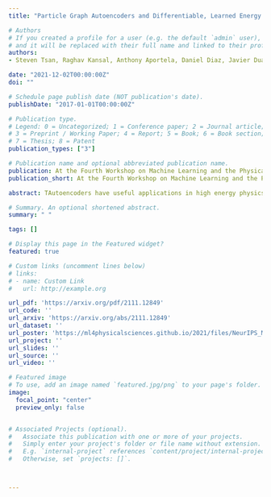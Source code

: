 ```yaml
---
title: "Particle Graph Autoencoders and Differentiable, Learned Energy Mover's Distance"

# Authors
# If you created a profile for a user (e.g. the default `admin` user), write the username (folder name) here
# and it will be replaced with their full name and linked to their profile.
authors:
- Steven Tsan, Raghav Kansal, Anthony Aportela, Daniel Diaz, Javier Duarte, Sukanya Krishna, Farouk Mokhtar, Jean-Roch Vlimant, Maurizio Pierini

date: "2021-12-02T00:00:00Z"
doi: ""

# Schedule page publish date (NOT publication's date).
publishDate: "2017-01-01T00:00:00Z"

# Publication type.
# Legend: 0 = Uncategorized; 1 = Conference paper; 2 = Journal article;
# 3 = Preprint / Working Paper; 4 = Report; 5 = Book; 6 = Book section;
# 7 = Thesis; 8 = Patent
publication_types: ["3"]

# Publication name and optional abbreviated publication name.
publication: At the Fourth Workshop on Machine Learning and the Physical Sciences @ NeurIPS 2021
publication_short: At the Fourth Workshop on Machine Learning and the Physical Sciences @ NeurIPS 2021

abstract: TAutoencoders have useful applications in high energy physics in anomaly detection, particularly for jets - collimated showers of particles produced in collisions such as those at the CERN Large Hadron Collider. We explore the use of graph-based autoencoders, which operate on jets in their "particle cloud" representations and can leverage the interdependencies among the particles within a jet, for such tasks. Additionally, we develop a differentiable approximation to the energy mover's distance via a graph neural network, which may subsequently be used as a reconstruction loss function for autoencoders.

# Summary. An optional shortened abstract.
summary: " "

tags: []

# Display this page in the Featured widget?
featured: true

# Custom links (uncomment lines below)
# links:
# - name: Custom Link
#   url: http://example.org

url_pdf: 'https://arxiv.org/pdf/2111.12849'
url_code: ''
url_arxiv: 'https://arxiv.org/abs/2111.12849'
url_dataset: ''
url_poster: 'https://ml4physicalsciences.github.io/2021/files/NeurIPS_ML4PS_2021_98_poster.png'
url_project: ''
url_slides: ''
url_source: ''
url_video: ''

# Featured image
# To use, add an image named `featured.jpg/png` to your page's folder.
image:
  focal_point: "center"
  preview_only: false


# Associated Projects (optional).
#   Associate this publication with one or more of your projects.
#   Simply enter your project's folder or file name without extension.
#   E.g. `internal-project` references `content/project/internal-project/index.md`.
#   Otherwise, set `projects: []`.



---
```

